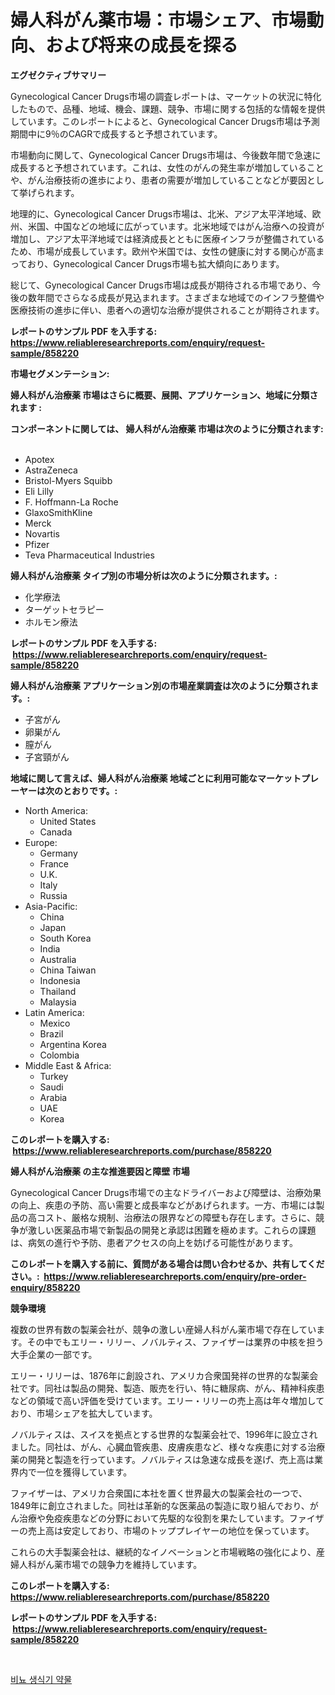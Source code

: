 <p><h1>婦人科がん薬市場：市場シェア、市場動向、および将来の成長を探る</h1></p><p><strong>エグゼクティブサマリー</strong></p>
<p><p>Gynecological Cancer Drugs市場の調査レポートは、マーケットの状況に特化したもので、品種、地域、機会、課題、競争、市場に関する包括的な情報を提供しています。このレポートによると、Gynecological Cancer Drugs市場は予測期間中に9％のCAGRで成長すると予想されています。</p><p>市場動向に関して、Gynecological Cancer Drugs市場は、今後数年間で急速に成長すると予想されています。これは、女性のがんの発生率が増加していることや、がん治療技術の進歩により、患者の需要が増加していることなどが要因として挙げられます。</p><p>地理的に、Gynecological Cancer Drugs市場は、北米、アジア太平洋地域、欧州、米国、中国などの地域に広がっています。北米地域ではがん治療への投資が増加し、アジア太平洋地域では経済成長とともに医療インフラが整備されているため、市場が成長しています。欧州や米国では、女性の健康に対する関心が高まっており、Gynecological Cancer Drugs市場も拡大傾向にあります。</p><p>総じて、Gynecological Cancer Drugs市場は成長が期待される市場であり、今後の数年間でさらなる成長が見込まれます。さまざまな地域でのインフラ整備や医療技術の進歩に伴い、患者への適切な治療が提供されることが期待されます。</p></p>
<p><strong>レポートのサンプル PDF を入手する: <a href="https://www.reliableresearchreports.com/enquiry/request-sample/858220">https://www.reliableresearchreports.com/enquiry/request-sample/858220</a></strong></p>
<p><strong>市場セグメンテーション:</strong></p>
<p><strong> 婦人科がん治療薬 市場はさらに概要、展開、アプリケーション、地域に分類されます :</strong></p>
<p><strong>コンポーネントに関しては、 婦人科がん治療薬 市場は次のように分類されます: &nbsp;</strong></p>
<p><ul><li>Apotex</li><li>AstraZeneca</li><li>Bristol-Myers Squibb</li><li>Eli Lilly</li><li>F. Hoffmann-La Roche</li><li>GlaxoSmithKline</li><li>Merck</li><li>Novartis</li><li>Pfizer</li><li>Teva Pharmaceutical Industries</li></ul></p>
<p><strong> 婦人科がん治療薬 タイプ別の市場分析は次のように分類されます。:</strong></p>
<p><ul><li>化学療法</li><li>ターゲットセラピー</li><li>ホルモン療法</li></ul></p>
<p><strong>レポートのサンプル PDF を入手する: &nbsp;<a href="https://www.reliableresearchreports.com/enquiry/request-sample/858220">https://www.reliableresearchreports.com/enquiry/request-sample/858220</a></strong></p>
<p><strong> 婦人科がん治療薬 アプリケーション別の市場産業調査は次のように分類されます。:</strong></p>
<p><ul><li>子宮がん</li><li>卵巣がん</li><li>膣がん</li><li>子宮頸がん</li></ul></p>
<p><strong>地域に関して言えば、婦人科がん治療薬 地域ごとに利用可能なマーケットプレーヤーは次のとおりです。:</strong></p>
<p><ul>
    <li>
        North America:
        <ul>
            <li>United States</li>
            <li>Canada</li>
        </ul>
    </li>
    <li>
        Europe:
        <ul>
            <li>Germany</li>
            <li>France</li>
            <li>U.K.</li>
            <li>Italy</li>
            <li>Russia</li>
        </ul>
    </li>
    <li>
        Asia-Pacific:
        <ul>
            <li>China</li>
            <li>Japan</li>
            <li>South Korea</li>
            <li>India</li>
            <li>Australia</li>
            <li>China Taiwan</li>
            <li>Indonesia</li>
            <li>Thailand</li>
            <li>Malaysia</li>
        </ul>
    </li>
    <li>
        Latin America:
        <ul>
            <li>Mexico</li>
            <li>Brazil</li>
            <li>Argentina Korea</li>
            <li>Colombia</li>
        </ul>
    </li>
    <li>
        Middle East & Africa:
        <ul>
            <li>Turkey</li>
            <li>Saudi</li>
            <li>Arabia</li>
            <li>UAE</li>
            <li>Korea</li>
        </ul>
    </li>
    </ul></p>
<p><strong>このレポートを購入する: &nbsp;<a href="https://www.reliableresearchreports.com/purchase/858220">https://www.reliableresearchreports.com/purchase/858220</a></strong></p>
<p><strong>婦人科がん治療薬 の主な推進要因と障壁 市場</strong></p>
<p><p>Gynecological Cancer Drugs市場での主なドライバーおよび障壁は、治療効果の向上、疾患の予防、高い需要と成長率などがあげられます。一方、市場には製品の高コスト、厳格な規制、治療法の限界などの障壁も存在します。さらに、競争が激しい医薬品市場で新製品の開発と承認は困難を極めます。これらの課題は、病気の進行や予防、患者アクセスの向上を妨げる可能性があります。</p></p>
<p><strong>このレポートを購入する前に、質問がある場合は問い合わせるか、共有してください。:&nbsp; <a href="https://www.reliableresearchreports.com/enquiry/pre-order-enquiry/858220">https://www.reliableresearchreports.com/enquiry/pre-order-enquiry/858220</a></strong></p>
<p><strong>競争環境</strong></p>
<p><p>複数の世界有数の製薬会社が、競争の激しい産婦人科がん薬市場で存在しています。その中でもエリー・リリー、ノバルティス、ファイザーは業界の中核を担う大手企業の一部です。</p><p>エリー・リリーは、1876年に創設され、アメリカ合衆国発祥の世界的な製薬会社です。同社は製品の開発、製造、販売を行い、特に糖尿病、がん、精神科疾患などの領域で高い評価を受けています。エリー・リリーの売上高は年々増加しており、市場シェアを拡大しています。</p><p>ノバルティスは、スイスを拠点とする世界的な製薬会社で、1996年に設立されました。同社は、がん、心臓血管疾患、皮膚疾患など、様々な疾患に対する治療薬の開発と製造を行っています。ノバルティスは急速な成長を遂げ、売上高は業界内で一位を獲得しています。</p><p>ファイザーは、アメリカ合衆国に本社を置く世界最大の製薬会社の一つで、1849年に創立されました。同社は革新的な医薬品の製造に取り組んでおり、がん治療や免疫疾患などの分野において先駆的な役割を果たしています。ファイザーの売上高は安定しており、市場のトッププレイヤーの地位を保っています。</p><p>これらの大手製薬会社は、継続的なイノベーションと市場戦略の強化により、産婦人科がん薬市場での競争力を維持しています。</p></p>
<p><strong>このレポートを購入する: &nbsp; <a href="https://www.reliableresearchreports.com/purchase/858220">https://www.reliableresearchreports.com/purchase/858220</a></strong></p>
<p><strong>レポートのサンプル PDF を入手する: &nbsp;<a href="https://www.reliableresearchreports.com/enquiry/request-sample/858220">https://www.reliableresearchreports.com/enquiry/request-sample/858220</a></strong><strong></strong></p>
<p>&nbsp;</p>
<p><p><a href="https://github.com/royErdmtyan906778/Market-Research-Report-List-1/blob/main/84006178526.md">비뇨 생식기 약물</a></p></p>